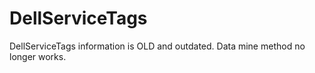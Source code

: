 # DellServiceTags
DellServiceTags information is OLD and outdated.   Data mine method no longer works.  
